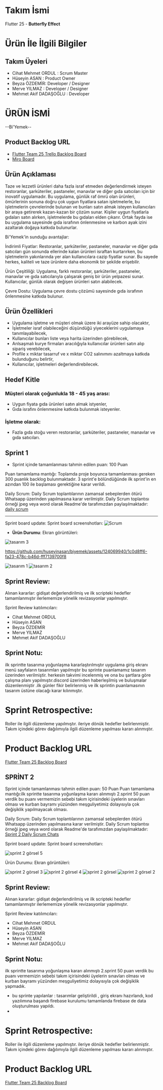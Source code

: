 # Takım İsmi 

Flutter 25 - **Butterfly Effect**

# Ürün İle İlgili Bilgiler

## Takım Üyeleri

- Cihat Mehmet ORDUL : Scrum Master
- Hüseyin ASAN : Product Owner
- Beyza ÖZDEMİR: Developer / Designer
- Merve YILMAZ : Developer / Designer
- Mehmet Akif DADAŞOĞLU : Developer 

# ÜRÜN İSMİ
--Bi'Yemek--

## Product Backlog URL

- [Flutter Team 25 Trello Backlog Board](https://trello.com/b/fQxinykx/f-25-bootcamp)
- [Miro  Board](https://miro.com/app/board/uXjVOnzORQw=/)

## Ürün Açıklaması
Taze ve lezzetli ürünleri daha fazla israf etmeden değerlendirmek isteyen restoranlar, şarküteriler, pastaneler, manavlar ve diğer gıda satıcıları için bir inovatif uygulamadır. Bu uygulama, günlük raf ömrü olan ürünleri, ömürlerinin sonuna doğru çok uygun fiyatlara satan işletmelerle, bu işletmelerin çevrelerinde bulunan ve bunları satın almak isteyen kullanıcıları bir araya getirerek kazan-kazan bir çözüm sunar. Kişiler uygun fiyatlarla gıdaları satın alırken, işletmelerde bu gıdaları elden çıkarır. Ortak fayda ise bu uygulama sayesinde gıda israfının önlenmesine ve karbon ayak izini azaltarak doğaya katkıda bulunurlar.

Bi'Yemek'in sunduğu avantajlar:

İndirimli Fiyatlar: Restoranlar, şarküteriler, pastaneler, manavlar ve diğer gıda satıcıları gün sonunda ellerinde kalan ürünleri israftan kurtarırken, bu işletmelerin yakınlarında yer alan kullanıcılara cazip fiyatlar sunar. Bu sayede herkes, kaliteli ve taze ürünlere daha ekonomik bir şekilde erişebilir.

Ürün Çeşitliliği: Uygulama, farklı restoranlar, şarküteriler, pastaneler, manavlar ve gıda satıcılarıyla çalışarak geniş bir ürün yelpazesi sunar. Kullanıcılar, günlük olarak değişen ürünleri satın alabilecek.

Çevre Dostu: Uygulama çevre dostu çözümü sayesinde gıda israfının önlenmesine katkıda bulunur.

## Ürün Özellikleri
- Uygulama işletme ve müşteri olmak üzere iki arayüze sahip olacaktır,
- İşletmeler israf olabileceğini düşündüğü yiyeceklerini uygulamaya tanımlayabilecek,
- Kullanıcılar bunları liste veya harita üzerinden görebilecek,
- Anlsaşmalı kurye firmaları aracılığıyla kullanıcılar ürünleri satın alıp sipariş verebilecek,
- Profile x miktar tasarruf ve x miktar CO2 salınımını azaltmaya katkıda bulunduğunu belirtir,
- Kullanıcılar, işletmeleri değerlendirebilecek.

## Hedef Kitle

### Müşteri olarak çoğunlukla 18 - 45 yaş arası:
- Uygun fiyata gıda ürünleri satın almak istyenler,
- Gıda israfını önlenmesine katkıda bulunmak isteyenler.
### İşletme olarak:
- Fazla gıda stoğu veren restoranlar, şarküteriler, pastaneler, manavlar ve gıda satıcıları.

## Sprint 1

- Sprint içinde tamamlanması tahmin edilen puan: 100 Puan

Puan tamamlama mantığı: Toplamda proje boyunca tamamlanması gereken 300 puanlık backlog bulunmaktadır. 3 sprint'e bölündüğünde ilk sprint'in en azından 100 ile başlaması gerektiğine karar verildi.


Daily Scrum: Daily Scrum toplantılarının zamansal sebeplerden ötürü Whatsapp üzerinden yapılmasına karar verilmiştir. Daily Scrum toplantısı örneği jpeg veya word olarak Readme'de tarafımızdan paylaşılmaktadır: [daily scrum](https://drive.google.com/file/d/1weUME5x6OvJ8cJVvPc7w52LMkDeJhknb/view?usp=sharing)


---

Sprint board update: Sprint board screenshotları:
![Scrum](https://github.com/huseyinasan/biyemek/assets/124069940/386299ec-369e-4195-8b15-675d859975cb)





- **Ürün Durumu**: Ekran görüntüleri:



![tasarım 3](https://github.com/huseyinasan/biyemek/assets/124069940/d5b25f48-71dc-4d21-a19c-e8f6bf3509b2)


https://github.com/huseyinasan/biyemek/assets/124069940/1c0d8ff6-fa23-478c-b46d-fff7139700f8

![tasarım 1](https://github.com/huseyinasan/biyemek/assets/124069940/854f51a2-5c7a-4de3-8b6c-5fcd96707aa7)
![tasarım 2](https://github.com/huseyinasan/biyemek/assets/124069940/dceb8e2f-80af-498b-a590-83efe92f0ee7)


## Sprint Review:

Alınan kararlar: gidişat değerlendirilmiş ve ilk scripteki hedefler tamamlanmıştır ilerlememize yönelik revizasyonlar yapılmıştır.

Sprint Review katılımcıları:
- Cihat Mehmet ORDUL
- Hüseyin ASAN
- Beyza ÖZDEMİR
- Merve YILMAZ
- Mehmet Akif DADAŞOĞLU

## Sprint Notu:

ilk sprintte tasarıma yoğunlaşma kararlaştırılmıştır uygulama giriş ekranı menü sayfaların tasarımları yapılmıştır bu sprinte puanlamamız tasarım üzerinden verilmiştir.
herkesin takvimi incelenmiş ve ona bu şartlara göre çalışma planı yapılmıştır.discord üzerinden haberleşilmiş ve buluşmalar düzenlenmiştir .ilk günler fikir belirlenmiş ve ilk sprintin puanlamasının
tasarım üstüne olacağı karar kılınmıştır.

# Sprint Retrospective:

Roller ile ilgili düzenleme yapılmıştır.
ileriye dönük hedefler belirlenmiştir.
Takım içindeki görev dağılımıyla ilgili düzenleme yapılması kararı alınmıştır.

# Product Backlog URL
[Flutter Team 25 Backlog Board](https://trello.com/b/fQxinykx/f-25-bootcamp)

## SPRİNT 2
Sprint içinde tamamlanması tahmin edilen puan: 50 Puan
Puan tamamlama mantığı:ilk sprintte tasarıma yoğunlaşma kararı alınmıştı 2.sprint 50 puan verdik bu puanı vermemizin sebebi takım içirisindeki üyelerin sınavları olması ve kurban bayramı yüzünden meşguliyetimiz dolayısıyla çok değişiklik yapılmayacak olması.

Daily Scrum: Daily Scrum toplantılarının zamansal sebeplerden ötürü Whatsapp üzerinden yapılmasına karar verilmiştir. Daily Scrum toplantısı örneği jpeg veya word olarak Readme'de tarafımızdan paylaşılmaktadır: 
[Sprint 2 Daily Scrum Chats](https://github.com/huseyinasan/biyemek/files/11931297/sprint.2.docx)

Sprint board update: Sprint board screenshotları:


![sprint 2 görsel 5](https://github.com/huseyinasan/biyemek/assets/124069940/4385cf25-c0b5-41b3-91ea-fcb1a6a61dad)


Ürün Durumu: Ekran görüntüleri:

![sprint 2 görsel 3](https://github.com/huseyinasan/biyemek/assets/124069940/9c0f6b38-986b-467f-aa2f-54aecaa1fad2)
![sprint 2 görsel 4](https://github.com/huseyinasan/biyemek/assets/124069940/50a9d981-c3bd-40f9-bf6c-52b1c8f2a9c0)
![sprint 2 görsel](https://github.com/huseyinasan/biyemek/assets/124069940/81048988-0029-4599-b1dd-0b2f2918ac83)
![sprint 2 görsel 2](https://github.com/huseyinasan/biyemek/assets/124069940/2a8e6d2a-2479-4323-9dac-400488962d1c)

## Sprint Review:

Alınan kararlar: gidişat değerlendirilmiş ve ilk scripteki hedefler tamamlanmıştır ilerlememize yönelik revizasyonlar yapılmıştır.

Sprint Review katılımcıları:
- Cihat Mehmet ORDUL
- Hüseyin ASAN
- Beyza ÖZDEMİR
- Merve YILMAZ
- Mehmet Akif DADAŞOĞLU

## Sprint Notu:

ilk sprintte tasarıma yoğunlaşma kararı alınmıştı 2.sprint 50 puan verdik bu puanı vermemizin sebebi takım içirisindeki üyelerin sınavları olması ve kurban bayramı yüzünden meşguliyetimiz dolayısıyla çok değişiklik yapmadık. 
- bu sprinte yapılanlar : tasarımlar geliştirildi , giriş ekranı hazırlandı, kod yazılımına başandı firebase kurulumu tamamlanda firebase de data oluşturulması yapıldı.
- 

# Sprint Retrospective:

Roller ile ilgili düzenleme yapılmıştır.
ileriye dönük hedefler belirlenmiştir.
Takım içindeki görev dağılımıyla ilgili düzenleme yapılması kararı alınmıştır.

# Product Backlog URL
[Flutter Team 25 Backlog Board](https://trello.com/b/fQxinykx/f-25-bootcamp)
